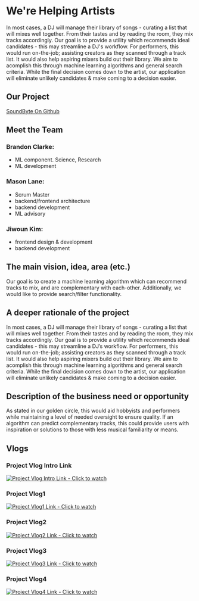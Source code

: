# We're Helping Artists 

In most cases, a DJ will manage their library of songs - curating a list that will mixes well together. From their tastes and by reading the room, they mix tracks accordingly. Our goal is to provide a utility which recommends ideal candidates - this may streamline a DJ's workflow. For performers, this would run on-the-job; assisting creators as they scanned through a track list. It would also help aspiring mixers build out their library. We aim to acomplish this through machine learning algorithms and general search criteria. While the final decision comes down to the artist, our application will eliminate unlikely candidates & make coming to a decision easier. 

## Our Project

[SoundByte On Github](https://github.com/lane203m/SoundByte)


## Meet the Team

### Brandon Clarke:
- ML component. Science, Research
- ML development

### Mason Lane:
- Scrum Master
- backend/frontend architecture
- backend development
- ML advisory

### Jiwoun Kim:
- frontend design & development
- backend development

## The main vision, idea, area (etc.)

Our goal is to create a machine learning algorithm which can recommend tracks to mix, and are complementary with each-other. Additionally, we would like to provide search/filter functionality. 

## A deeper rationale of the project

In most cases, a DJ will manage their library of songs - curating a list that will mixes well together. From their tastes and by reading the room, they mix tracks accordingly. Our goal is to provide a utility which recommends ideal candidates - this may streamline a DJ’s workflow. For performers, this would run on-the-job; assisting creators as they scanned through a track list. It would also help aspiring mixers build out their library. We aim to acomplish this through machine learning algorithms and general search criteria. While the final decision comes down to the artist, our application will eliminate unlikely candidates & make coming to a decision easier.

## Description of the business need or opportunity

As stated in our golden circle, this would aid hobbyists and performers while maintaining a level of needed oversight to ensure quality. If an algorithm can predict complementary tracks, this could provide users with inspiration or solutions to those with less musical familiarity or means.

## Vlogs
### Project Vlog Intro Link

[![Project Vlog Intro Link - Click to watch](https://img.youtube.com/vi/1oX0xEtuw2I/hqdefault.jpg)](https://youtu.be/1oX0xEtuw2I)

### Project Vlog1

[![Project Vlog1 Link - Click to watch](https://img.youtube.com/vi/jK9QYWRWPuQ/hqdefault.jpg)](https://youtu.be/jK9QYWRWPuQ)

### Project Vlog2

[![Project Vlog2 Link - Click to watch](https://img.youtube.com/vi/2v6TyRrs7hI/hqdefault.jpg)](https://youtu.be/2v6TyRrs7hI)

### Project Vlog3

[![Project Vlog3 Link - Click to watch](https://img.youtube.com/vi/zlUKr5duDy0/hqdefault.jpg)](https://youtu.be/zlUKr5duDy0)

### Project Vlog4
[![Project Vlog4 Link - Click to watch](https://img.youtube.com/vi/OTT5XUbj-8Q/hqdefault.jpg)](https://www.youtube.com/watch?v=OTT5XUbj-8Q)
